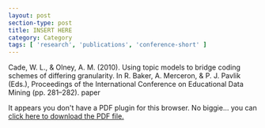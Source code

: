 ```yaml
---
layout: post
section-type: post
title: INSERT HERE
category: Category
tags: [ 'research', 'publications', 'conference-short' ]
---
```

Cade, W. L., & Olney, A. M. (2010). Using topic models to bridge coding schemes of differing granularity. In R. Baker, A. Merceron, & P. J. Pavlik (Eds.), Proceedings of the International Conference on Educational Data Mining (pp. 281–282). paper

<object data="https://umdrive.memphis.edu/aolney/public/publications/INSERTHERE" type="application/pdf" width="100%" height="600px">
 
  <p>It appears you don't have a PDF plugin for this browser.
  No biggie... you can <a href="https://umdrive.memphis.edu/aolney/public/publications/INSERTHERE">click here to
  download the PDF file.</a></p>
  
</object>
